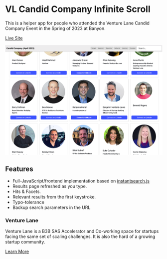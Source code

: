 # VL Candid Company Infinite Scroll

This is a helper app for people who attended the Venture Lane Candid Company 
Event in the Spring of 2023 at Banyon.

[Live Site](http://candid-company.StephanSmith.solutions)

![Infinite Scroll](./screenshot.png)

## Features

* Full-JavaScript/frontend implementation based on [instantsearch.js](https://community.algolia.com/instantsearch.js/)
* Results page refreshed as you type.
* Hits & Facets.
* Relevant results from the first keystroke.
* Typo-tolerance
* Backup search parameters in the URL

### Venture Lane
Venture Lane is a B3B SAS Accelerator and Co-working space for startups facing the same 
set of scaling challenges. It is also the hard of a growing startup community.

[Learn More](https://theventurelane.com/)

